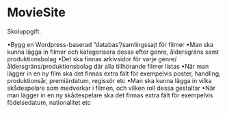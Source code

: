 # MovieSite
Skoluppgift.

•Bygg en Wordpress-baserad ”databas”/samlingssajt för filmer 
•Man ska kunna lägga in filmer och kategorisera dessa efter genre, åldersgräns samt produktionsbolag 
•Det ska finnas arkivsidor för varje genre/åldersgräns/produktionsbolag där alla tillhörande filmer listas 
•När man lägger in en ny film ska det finnas extra fält för exempelvis poster, handling, produktionsår, premiärdatum, regissör etc •Man ska kunna lägga in vilka skådespelare som medverkar i filmen, och vilken roll dessa gestaltar 
•När man lägger in en ny skådespelare ska det finnas extra fält för exempelvis födelsedatum, nationalitet etc
